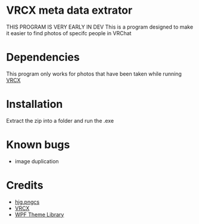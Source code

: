 # VRCX meta data extrator
THIS PROGRAM IS VERY EARLY IN DEV
This is a program designed to make it easier to find photos of specifc people in VRChat
 
# Dependencies
This program only works for photos that have been taken while running [VRCX](https://github.com/vrcx-team/VRCX)

# Installation
Extract the zip into a folder and run the .exe

# Known bugs
- image duplication

# Credits
- [hjg.pngcs](https://www.nuget.org/packages/hjg.pngcs)
- [VRCX](https://github.com/vrcx-team/VRCX)
- [WPF Theme Library](https://github.com/AngryCarrot789/WPFDarkTheme)
